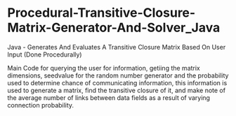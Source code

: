 # Procedural-Transitive-Closure-Matrix-Generator-And-Solver_Java
Java - Generates And Evaluates A Transitive Closure Matrix Based On User Input (Done Procedurally)

Main Code for querying the user for information, getiing the matrix dimensions,
seedvalue for the random number generator and the probability used to determine
chance of communicating information, this information is used to generate a matrix,
find the transitive closure of it, and make note of the average number of links
between data fields as a result of varying connection probability.
